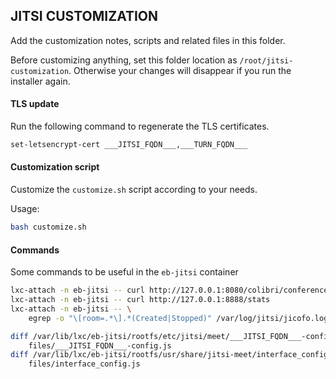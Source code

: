 ## JITSI CUSTOMIZATION

Add the customization notes, scripts and related files in this folder.

Before customizing anything, set this folder location as
`/root/jitsi-customization`.  Otherwise your changes will disappear if you run
the installer again.

#### TLS update

Run the following command to regenerate the TLS certificates.

```bash
set-letsencrypt-cert ___JITSI_FQDN___,___TURN_FQDN___
```

#### Customization script

Customize the `customize.sh` script according to your needs.

Usage:

```bash
bash customize.sh
```

#### Commands

Some commands to be useful in the `eb-jitsi` container

```bash
lxc-attach -n eb-jitsi -- curl http://127.0.0.1:8080/colibri/conferences
lxc-attach -n eb-jitsi -- curl http://127.0.0.1:8888/stats
lxc-attach -n eb-jitsi -- \
    egrep -o "\[room=.*\].*(Created|Stopped)" /var/log/jitsi/jicofo.log
```

```bash
diff /var/lib/lxc/eb-jitsi/rootfs/etc/jitsi/meet/___JITSI_FQDN___-config.js \
    files/___JITSI_FQDN___-config.js
diff /var/lib/lxc/eb-jitsi/rootfs/usr/share/jitsi-meet/interface_config.js \
    files/interface_config.js
```
